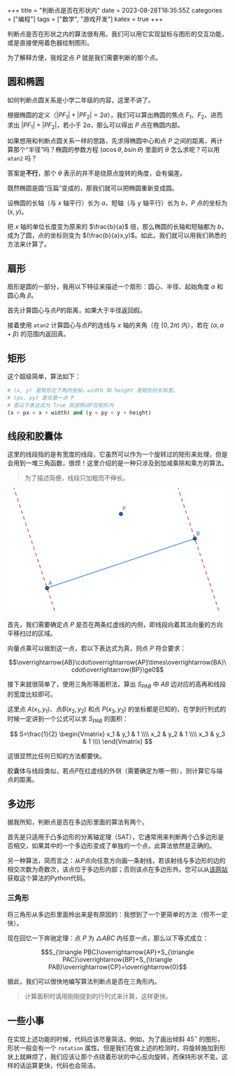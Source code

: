 +++
title = "判断点是否在形状内"
date = 2023-08-28T18:35:55Z
categories = ["编程"]
tags = ["数学", "游戏开发"]
katex = true
+++

判断点是否在形状之内的算法很有用。我们可以用它实现鼠标与图形的交互功能，或是直接使用着色器绘制图形。

<!--more-->

为了解释方便，我规定点 $P$ 就是我们需要判断的那个点。

## 圆和椭圆
如何判断点圆关系是小学二年级的内容，这里不讲了。

根据椭圆的定义（$|PF_1|+|PF_2|=2a$），我们可以算出椭圆的焦点 $F_1$、$F_2$，进而求出 $|PF_1|+|PF_2|$，若小于 $2a$，那么可以得出 $P$ 点在椭圆内部。

如果想用和判断点圆关系一样的思路，先求得椭圆中心和点 $P$ 之间的距离，再计算那个“半径”吗？椭圆的参数方程 $(a\cos\theta, b\sin\theta)$ 里面的 $\theta$ 怎么求呢？可以用 `atan2` 吗？

答案是**不行**，那个 $\theta$ 表示的并不是绕原点旋转的角度，会有偏差。

既然椭圆是圆“压扁”变成的，那我们就可以把椭圆重新变成圆。

设椭圆的长轴（与 $x$ 轴平行）长为 $a$，短轴（与 $y$ 轴平行）长为 $b$，$P$ 点的坐标为 $(x,y)$。

把 $x$ 轴的单位长度变为原来的 $\frac{b}{a}$ 倍，那么椭圆的长轴和短轴都为 $b$，成为了圆，点的坐标则变为 $(\frac{b}{a}x,y)$。如此，我们就可以用我们熟悉的方法来计算了。

## 扇形
扇形是圆的一部分，我用以下特征来描述一个扇形：圆心、半径、起始角度 $\alpha$ 和圆心角 $\beta$。

首先计算圆心与点$P$的距离，如果大于半径返回假。

接着使用 `atan2` 计算圆心与点$P$的连线与 $x$ 轴的夹角（在 $[0, 2\pi)$ 内），若在 $(\alpha,\alpha+\beta)$ 的范围内返回真。

## 矩形
这个超级简单，算法如下：
```python
# (x, y) 是矩形左下角的坐标，width 和 height 是矩形的长和宽。
# (px, py) 是任意一点 P
# 若以下表达式为 True 则说明点P在矩形内
(x < px < x + width) and (y < py < y + height)
```

## 线段和胶囊体
这里的线段指的是有宽度的线段，它虽然可以作为一个旋转过的矩形来处理，但是会用到一堆三角函数，很烦！这里介绍的是一种只涉及到加减乘除和乘方的算法。
> 为了描述简便，线段只加粗而不伸长。

![一张简单的示意图](point-in-segment.png)

首先，我们需要确定点 $P$ 是否在两条红虚线的内侧，即线段向着其法向量的方向平移扫过的区域。

向量点乘可以做到这一点，若以下表达式为真，则点 $P$ 符合要求：

$$\overrightarrow{AB}\cdot\overrightarrow{AP}\times\overrightarrow{BA}\cdot\overrightarrow{BP}\ge0$$

接下来就很简单了，使用三角形等面积法，算出 $S_{PAB}$ 中 $AB$ 边对应的高再和线段的宽度比较即可。

这里点 $A(x_1,y_1)$、点$B(x_2,y_2)$ 和点 $P(x_3,y_3)$ 的坐标都是已知的，在学到行列式的时候一定讲到一个公式可以求 $S_{PAB}$ 的面积：

$$
S=\frac{1}{2}
\begin{Vmatrix}
    x_1 & y_1 & 1 \\\\
    x_2 & y_2 & 1 \\\\
    x_3 & y_3 & 1 \\\\
\end{Vmatrix}
$$

这很显然比任何已知的方法都要快。

胶囊体与线段类似，若点$P$在红虚线的外侧（需要确定为哪一侧），则计算它与端点的距离。

## 多边形
据我所知，判断点是否在多边形里面的算法有两个。

首先是只适用于凸多边形的分离轴定理（SAT），它通常用来判断两个凸多边形是否相交，如果其中的一个多边形变成了单独的一个点，此算法依然是正确的。

另一种算法，简而言之：从$P$点向任意方向画一条射线，若该射线与多边形的边的相交次数为奇数次，该点位于多边形内部；否则该点在多边形外。您可以从[该网站](https://www.algorithms-and-technologies.com/point_in_polygon/python)获取这个算法的Python代码。

### 三角形
将三角形从多边形里面拎出来是有原因的：我想到了一个更简单的方法（但不一定快）。

现在回忆一下奔驰定理：点 $P$ 为 $\triangle ABC$ 内任意一点，那么以下等式成立：

$$S_{\triangle PBC}\overrightarrow{AP}+S_{\triangle PAC}\overrightarrow{BP}+S_{\triangle PAB}\overrightarrow{CP}=\overrightarrow{0}$$

据此，我们可以很快地编写算法判断点是否在三角形内。
> 计算面积时请用刚刚提到的行列式来计算，这样更快。

## 一些小事
在实现上述功能的时候，代码应该尽量简洁。例如，为了画出倾斜 $45^{\circ}$ 的图形，形状一般会有一个 `rotation` 属性。但是我们在做上述的检测时，将旋转施加到形状上就麻烦了，我们应该让那个点绕着形状的中心反向旋转，而保持形状不变。这样的话运算更快，代码也会简洁。
